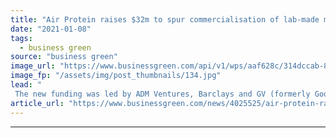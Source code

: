 ```yaml
---
title: "Air Protein raises $32m to spur commercialisation of lab-made meat"
date: "2021-01-08"
tags: 
  - business green
source: "business green"
image_url: "https://www.businessgreen.com/api/v1/wps/aaf628c/314dccab-8370-43da-ab74-2dd64b3e851e/1/Air-Protein-HI-RES-Hero-Image-185x114.jpg"
image_fp: "/assets/img/post_thumbnails/134.jpg"
lead: "
 The new funding was led by ADM Ventures, Barclays and GV (formerly Google Ventures) ..."
article_url: "https://www.businessgreen.com/news/4025525/air-protein-raises-usd32m-spur-commercialisation-lab-meat"
---
```


---
